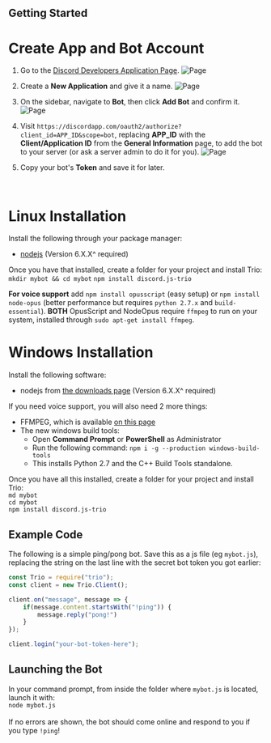 ## Getting Started
# Create App and Bot Account
1. Go to the [Discord Developers Application Page](https://discordapp.com/developers/applications/me).
![Page](https://i.imgur.com/wR7rfee.png)

2. Create a **New Application** and give it a name.
![Page](https://i.imgur.com/sx2y9Li.png)

3. On the sidebar, navigate to **Bot**, then click **Add Bot** and confirm it.
![Page](https://i.imgur.com/lxGiCVV.png)

4. Visit `https://discordapp.com/oauth2/authorize?client_id=APP_ID&scope=bot`, replacing **APP_ID** with the **Client/Application ID** from the **General Information** page, to add the bot to your server (or ask a server admin to do it for you).
![Page](https://i.imgur.com/qiyBgR0.png)

5. Copy your bot's **Token** and save it for later.
<br/>

# Linux Installation
Install the following through your package manager:
- [nodejs](https://nodejs.org/en/download/package-manager/) (Version 6.X.X^ required)

Once you have that installed, create a folder for your project and install Trio:
`mkdir mybot && cd mybot`
`npm install discord.js-trio`

**For voice support** add `npm install opusscript` (easy setup) or `npm install node-opus` (better performance but requires `python 2.7.x` and `build-essential`). **BOTH** OpusScript and NodeOpus require `ffmpeg` to run on your system, installed through `sudo apt-get install ffmpeg`.
<br/>

# Windows Installation
Install the following software:
- nodejs from [the downloads page](https://nodejs.org/en/download/) (Version 6.X.X^ required)

If you need voice support, you will also need 2 more things:
- FFMPEG, which is available [on this page](http://adaptivesamples.com/how-to-install-ffmpeg-on-windows/)
- The new windows build tools:
  - Open **Command Prompt** or **PowerShell** as Administrator
  - Run the following command: `npm i -g --production windows-build-tools`
  - This installs Python 2.7 and the C++ Build Tools standalone.

Once you have all this installed, create a folder for your project and install Trio:<br/>
`md mybot`<br/>
`cd mybot`<br/>
`npm install discord.js-trio`


## Example Code
The following is a simple ping/pong bot. Save this as a js file (eg `mybot.js`), replacing the string on the last line with the secret bot token you got earlier:

```js
const Trio = require("trio");
const client = new Trio.Client();

client.on("message", message => {
    if(message.content.startsWith("!ping")) {
        message.reply("pong!")
    }
});

client.login("your-bot-token-here");
```


## Launching the Bot
In your command prompt, from inside the folder where `mybot.js` is located, launch it with:<br/>
`node mybot.js`<br/><br/>
If no errors are shown, the bot should come online and respond to you if you type `!ping`!